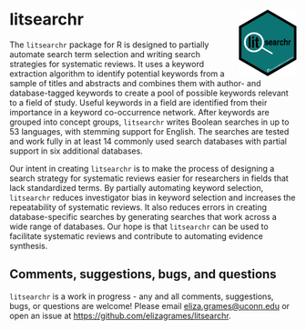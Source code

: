 litsearchr <img src="litsearchr-hex.png" align="right" width="20%" height="20%" />
  ==================


The ``litsearchr`` package for R is designed to partially automate search term selection and writing search strategies for systematic reviews. It uses a keyword extraction algorithm to identify potential keywords from a sample of titles and abstracts and combines them with author- and database-tagged keywords to create a pool of possible keywords relevant to a field of study. Useful keywords in a field are identified from their importance in a keyword co-occurrence network. After keywords are grouped into concept groups, ``litsearchr`` writes Boolean searches in up to 53 languages, with stemming support for English. The searches are tested and work fully in at least 14 commonly used search databases with partial support in six additional databases.

Our intent in creating ``litsearchr`` is to make the process of designing a search strategy for systematic reviews easier for researchers in fields that lack standardized terms. By partially automating keyword selection, ``litsearchr`` reduces investigator bias in keyword selection and increases the repeatability of systematic reviews. It also reduces errors in creating database-specific searches by generating searches that work across a wide range of databases. Our hope is that ``litsearchr`` can be used to facilitate systematic reviews and contribute to automating evidence synthesis.

Comments, suggestions, bugs, and questions
------------------------------------------

``litsearchr`` is a work in progress - any and all comments, suggestions, bugs, or questions are welcome! Please email eliza.grames@uconn.edu or open an issue at <https://github.com/elizagrames/litsearchr>.
